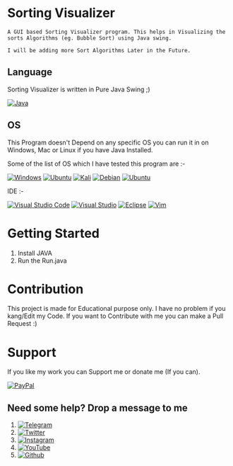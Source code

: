 # Sorting Visualizer
    A GUI based Sorting Visualizer program. This helps in Visualizing the sorts Algorithms (eg. Bubble Sort) using Java swing.

    I will be adding more Sort Algorithms Later in the Future.

## Language
  Sorting Visualizer is written in Pure Java Swing ;)
  
  [![Java](https://img.shields.io/badge/Java-ED8B00?style=for-the-badge&logo=java&logoColor=white)]()
  
## OS
   This Program doesn't Depend on any specific OS you can run it in on Windows, Mac or Linux if you have Java Installed.
   
   Some of the list of OS which I have tested this program are :-
   
   [![Windows](https://img.shields.io/badge/Windows-0078D6?style=for-the-badge&logo=windows&logoColor=white)]()
   [![Ubuntu](https://img.shields.io/badge/Ubuntu-E95420?style=for-the-badge&logo=ubuntu&logoColor=white)]()
   [![Kali](https://img.shields.io/badge/Kali_Linux-557C94?style=for-the-badge&logo=kali-linux&logoColor=white)]()
   [![Debian](https://img.shields.io/badge/Debian-A81D33?style=for-the-badge&logo=debian&logoColor=white)]()
   [![Ubuntu](https://img.shields.io/badge/Linux-FCC624?style=for-the-badge&logo=linux&logoColor=black)]()
   
   IDE :- 
   
   [![Visual Studio Code](https://img.shields.io/badge/Visual_Studio_Code-0078D4?style=for-the-badge&logo=visual%20studio%20code&logoColor=white)]()
   [![Visual Studio](https://img.shields.io/badge/Visual_Studio_2019-5C2D91?style=for-the-badge&logo=visual%20studio&logoColor=white)]()
   [![Eclipse](https://img.shields.io/badge/Eclipse-2C2255?style=for-the-badge&logo=eclipse&logoColor=white)]()
   [![Vim](https://img.shields.io/badge/VIM-%2311AB00.svg?&style=for-the-badge&logo=vim&logoColor=white)]()

# Getting Started
1) Install JAVA
2) Run the Run.java 

# Contribution
This project is made for Educational purpose only. I have no problem if you kang/Edit my Code. If you want to Contribute with me you can make a Pull Request :)

# Support
If you like my work you can Support me or donate me (If you can).

[![PayPal](https://img.shields.io/badge/PayPal-00457C?style=for-the-badge&logo=paypal&logoColor=white])](https://paypal.me/surinderkumar1492?locale.x=en_GB)

## Need some help? Drop a message to me 
1) [![Telegram](https://img.shields.io/badge/Telegram-2CA5E0?style=for-the-badge&logo=telegram&logoColor=white)](https://t.me/Hellion_OP)
2) [![Twitter](https://img.shields.io/badge/Twitter-1DA1F2?style=for-the-badge&logo=twitter&logoColor=white)](https://twitter.com/Aaryan14032006)
3) [![Instagram](https://img.shields.io/badge/Instagram-E4405F?style=for-the-badge&logo=instagram&logoColor=white)](https://www.instagram.com/aaryan14032006/)
4) [![YouTube](https://img.shields.io/badge/YouTube-FF0000?style=for-the-badge&logo=youtube&logoColor=white)](https://www.youtube.com/channel/UC1lFgnNb6sDbahGxmHBT7jQ)
5) [![Github](https://img.shields.io/badge/GitHub-100000?style=for-the-badge&logo=github&logoColor=white)](https://github.com/Hellboy-Aaryan)